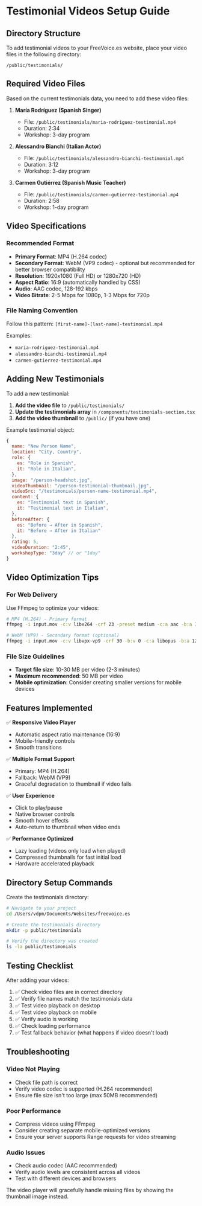 # Testimonial Videos Setup Guide

## Directory Structure

To add testimonial videos to your FreeVoice.es website, place your video files in the following directory:

```
/public/testimonials/
```

## Required Video Files

Based on the current testimonials data, you need to add these video files:

1. **María Rodríguez (Spanish Singer)**
   - File: `/public/testimonials/maria-rodriguez-testimonial.mp4`
   - Duration: 2:34
   - Workshop: 3-day program

2. **Alessandro Bianchi (Italian Actor)**
   - File: `/public/testimonials/alessandro-bianchi-testimonial.mp4`
   - Duration: 3:12
   - Workshop: 3-day program

3. **Carmen Gutiérrez (Spanish Music Teacher)**
   - File: `/public/testimonials/carmen-gutierrez-testimonial.mp4`
   - Duration: 2:58
   - Workshop: 1-day program

## Video Specifications

### Recommended Format
- **Primary Format**: MP4 (H.264 codec)
- **Secondary Format**: WebM (VP9 codec) - optional but recommended for better browser compatibility
- **Resolution**: 1920x1080 (Full HD) or 1280x720 (HD)
- **Aspect Ratio**: 16:9 (automatically handled by CSS)
- **Audio**: AAC codec, 128-192 kbps
- **Video Bitrate**: 2-5 Mbps for 1080p, 1-3 Mbps for 720p

### File Naming Convention
Follow this pattern: `[first-name]-[last-name]-testimonial.mp4`

Examples:
- `maria-rodriguez-testimonial.mp4`
- `alessandro-bianchi-testimonial.mp4`
- `carmen-gutierrez-testimonial.mp4`

## Adding New Testimonials

To add a new testimonial:

1. **Add the video file** to `/public/testimonials/`
2. **Update the testimonials array** in `/components/testimonials-section.tsx`
3. **Add the video thumbnail** to `/public/` (if you have one)

Example testimonial object:
```javascript
{
  name: "New Person Name",
  location: "City, Country",
  role: {
    es: "Role in Spanish",
    it: "Role in Italian",
  },
  image: "/person-headshot.jpg",
  videoThumbnail: "/person-testimonial-thumbnail.jpg",
  videoSrc: "/testimonials/person-name-testimonial.mp4",
  content: {
    es: "Testimonial text in Spanish",
    it: "Testimonial text in Italian",
  },
  beforeAfter: {
    es: "Before → After in Spanish",
    it: "Before → After in Italian"
  },
  rating: 5,
  videoDuration: "2:45",
  workshopType: "3day" // or "1day"
}
```

## Video Optimization Tips

### For Web Delivery
Use FFmpeg to optimize your videos:

```bash
# MP4 (H.264) - Primary format
ffmpeg -i input.mov -c:v libx264 -crf 23 -preset medium -c:a aac -b:a 128k maria-rodriguez-testimonial.mp4

# WebM (VP9) - Secondary format (optional)
ffmpeg -i input.mov -c:v libvpx-vp9 -crf 30 -b:v 0 -c:a libopus -b:a 128k maria-rodriguez-testimonial.webm
```

### File Size Guidelines
- **Target file size**: 10-30 MB per video (2-3 minutes)
- **Maximum recommended**: 50 MB per video
- **Mobile optimization**: Consider creating smaller versions for mobile devices

## Features Implemented

✅ **Responsive Video Player**
- Automatic aspect ratio maintenance (16:9)
- Mobile-friendly controls
- Smooth transitions

✅ **Multiple Format Support**
- Primary: MP4 (H.264)
- Fallback: WebM (VP9)
- Graceful degradation to thumbnail if video fails

✅ **User Experience**
- Click to play/pause
- Native browser controls
- Smooth hover effects
- Auto-return to thumbnail when video ends

✅ **Performance Optimized**
- Lazy loading (videos only load when played)
- Compressed thumbnails for fast initial load
- Hardware accelerated playback

## Directory Setup Commands

Create the testimonials directory:

```bash
# Navigate to your project
cd /Users/vdpm/Documents/Websites/freevoice.es

# Create the testimonials directory
mkdir -p public/testimonials

# Verify the directory was created
ls -la public/testimonials
```

## Testing Checklist

After adding your videos:

1. ✅ Check video files are in correct directory
2. ✅ Verify file names match the testimonials data
3. ✅ Test video playback on desktop
4. ✅ Test video playback on mobile
5. ✅ Verify audio is working
6. ✅ Check loading performance
7. ✅ Test fallback behavior (what happens if video doesn't load)

## Troubleshooting

### Video Not Playing
- Check file path is correct
- Verify video codec is supported (H.264 recommended)
- Ensure file size isn't too large (max 50MB recommended)

### Poor Performance
- Compress videos using FFmpeg
- Consider creating separate mobile-optimized versions
- Ensure your server supports Range requests for video streaming

### Audio Issues
- Check audio codec (AAC recommended)
- Verify audio levels are consistent across all videos
- Test with different devices and browsers

The video player will gracefully handle missing files by showing the thumbnail image instead.